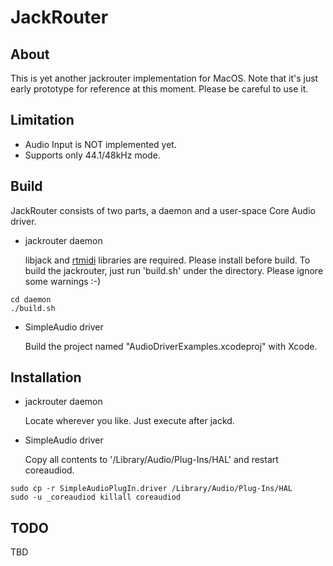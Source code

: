 # JackRouter

## About
This is yet another jackrouter implementation for MacOS. Note that it's just
early prototype for reference at this moment. Please be careful to use it.

## Limitation
- Audio Input is NOT implemented yet.
- Supports only 44.1/48kHz mode.

## Build
JackRouter consists of two parts, a daemon and a user-space Core Audio driver.

- jackrouter daemon

  libjack and [rtmidi](http://www.music.mcgill.ca/~gary/rtmidi/) libraries are required.
  Please install before build. To build the jackrouter, just run 'build.sh' under the directory.
  Please ignore some warnings :-)

```
cd daemon
./build.sh
```

- SimpleAudio driver

  Build the project named "AudioDriverExamples.xcodeproj" with Xcode.

## Installation
- jackrouter daemon

  Locate wherever you like. Just execute after jackd.

- SimpleAudio driver

  Copy all contents to '/Library/Audio/Plug-Ins/HAL' and restart coreaudiod.

```
sudo cp -r SimpleAudioPlugIn.driver /Library/Audio/Plug-Ins/HAL
sudo -u _coreaudiod killall coreaudiod
```

## TODO
TBD
